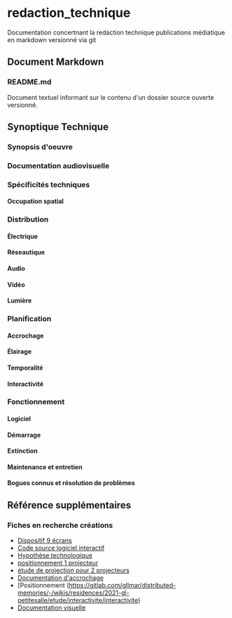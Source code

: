 

# redaction_technique
Documentation concertnant la redaction technique publications médiatique en markdown versionné via git

## Document Markdown 

### README.md
Document textuel informant sur le contenu d'un dossier source ouverte versionné. 


## Synoptique Technique

### Synopsis d'oeuvre
### Documentation audiovisuelle 


### Spécificités techniques 
#### Occupation spatial
### Distribution 
#### Électrique 
#### Réseautique
#### Audio
#### Vidéo
#### Lumière
### Planification 
#### Accrochage
#### Élairage
#### Temporalité
#### Interactivité
### Fonctionnement 
#### Logiciel
#### Démarrage 
#### Extinction
#### Maintenance et entretien
#### Bogues connus et résolution de problèmes


## Référence supplémentaires

### Fiches en recherche créations

* [Dispositif 9 écrans](https://github.com/tim-montmorency/dispositif-9-sorties)
* [Code source logiciel interactif](https://gitlab.com/gllmar/dm-svp/-/blob/main/README.md) 
* [Hypothèse technologique](https://gitlab.com/gllmar/distributed-memories/-/wikis/residences/2021-gl-petitesalle/etude/boule_a_facettes/boule_a_facettes)
* [positionnement 1 projecteur](https://gitlab.com/gllmar/distributed-memories/-/wikis/residences/2021-gl-petitesalle/etude/projo_8_carres/projo_8_carre)
* [étude de projection pour 2 projecteurs](https://gitlab.com/gllmar/distributed-memories/-/wikis/residences/2021-gl-petitesalle/etude/immersif_360_2vp/immersif_360_2vp)
* [Documentation d'accrochage](https://gitlab.com/gllmar/distributed-memories/-/wikis/residences/2021-gl-petitesalle/etude/pole_techno/residence_gl/accrochage)
* [Positionnement (https://gitlab.com/gllmar/distributed-memories/-/wikis/residences/2021-gl-petitesalle/etude/interactivite/interactivite)
* [Documentation visuelle](https://gitlab.com/gllmar/distributed-memories/-/wikis/residences/2021-gl-petitesalle/etude/videoscenographie/videoscenographie)
